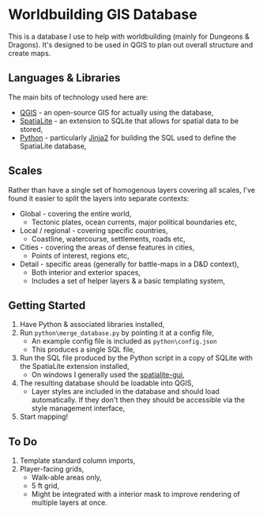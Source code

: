 # Worldbuilding GIS Database

This is a database I use to help with worldbuilding (mainly for Dungeons & Dragons). It's designed to be used in QGIS to plan out overall structure and create maps.

## Languages & Libraries

The main bits of technology used here are:

* [QGIS](https://qgis.org/en/site) - an open-source GIS for actually using the database,
* [SpatiaLite](https://www.gaia-gis.it/fossil/libspatialite/index) - an extension to SQLite that allows for spatial data to be stored,
* [Python](https://www.python.org) - particularly [Jinja2](https://jinja.palletsprojects.com) for building the SQL used to define the SpatiaLite database,

## Scales

Rather than have a single set of homogenous layers covering all scales, I've found it easier to split the layers into separate contexts:

* Global - covering the entire world,
    * Tectonic plates, ocean currents, major political boundaries etc,
* Local / regional - covering specific countries,
    * Coastline, watercourse, settlements, roads etc,
* Cities - covering the areas of dense features in cities,
    * Points of interest, regions etc,
* Detail - specific areas (generally for battle-maps in a D&D context),
    * Both interior and exterior spaces,
    * Includes a set of helper layers & a basic templating system,

## Getting Started

1. Have Python & associated libraries installed,
2. Run ```python\merge_database.py``` by pointing it at a config file,
    * An example config file is included as ```python\config.json```
    * This produces a single SQL file,
3. Run the SQL file produced by the Python script in a copy of SQLite with the SpatiaLite extension installed,
    * On windows I generally used the [spatialite-gui](https://www.gaia-gis.it/fossil/spatialite_gui/index),
4. The resulting database should be loadable into QGIS,
    * Layer styles are included in the database and should load automatically. If they don't then they should be accessible via the style management interface,
5. Start mapping!

## To Do

1. Template standard column imports,
2. Player-facing grids,
    * Walk-able areas only,
    * 5 ft grid,
    * Might be integrated with a interior mask to improve rendering of multiple layers at once.
